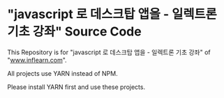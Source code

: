 # "javascript 로 데스크탑 앱을 - 일렉트론 기초 강좌" Source Code

This Repository is for "javascript 로 데스크탑 앱을 - 일렉트론 기초 강좌" of "www.inflearn.com".

All projects use YARN instead of NPM.

Please install YARN first and use these projects.